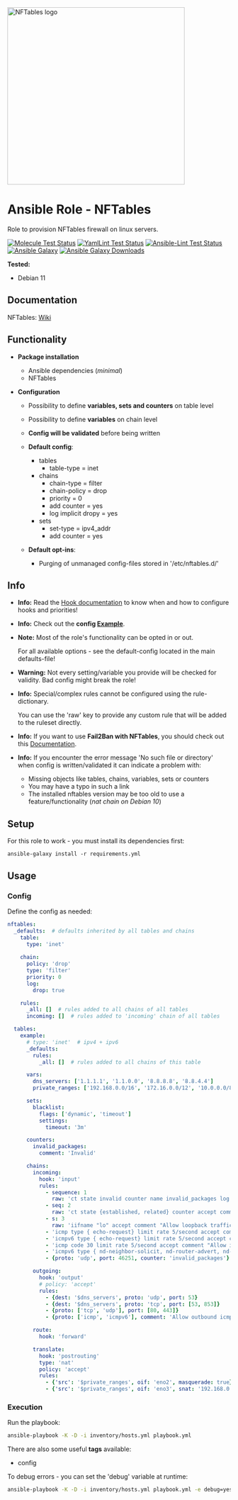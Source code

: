 <a href="https://netfilter.org">
<img src="https://netfilter.org/images/netfilter-logo3.png" alt="NFTables logo" width="400"/>
</a>

# Ansible Role - NFTables

Role to provision NFTables firewall on linux servers.

[![Molecule Test Status](https://badges.ansibleguy.net/infra_nftables.molecule.svg)](https://molecule.readthedocs.io/en/latest/)
[![YamlLint Test Status](https://badges.ansibleguy.net/infra_nftables.yamllint.svg)](https://yamllint.readthedocs.io/en/stable/)
[![Ansible-Lint Test Status](https://badges.ansibleguy.net/infra_nftables.ansiblelint.svg)](https://ansible-lint.readthedocs.io/en/latest/)
[![Ansible Galaxy](https://img.shields.io/ansible/role/61265)](https://galaxy.ansible.com/ansibleguy/infra_nftables)
[![Ansible Galaxy Downloads](https://img.shields.io/badge/dynamic/json?color=blueviolet&label=Galaxy%20Downloads&query=%24.download_count&url=https%3A%2F%2Fgalaxy.ansible.com%2Fapi%2Fv1%2Froles%2F61265%2F%3Fformat%3Djson)](https://galaxy.ansible.com/ansibleguy/infra_nftables)


**Tested:**
* Debian 11

## Documentation

NFTables: [Wiki](https://wiki.nftables.org/wiki-nftables/index.php/Quick_reference-nftables_in_10_minutes)

## Functionality

* **Package installation**
  * Ansible dependencies (_minimal_)
  * NFTables


* **Configuration**
  * Possibility to define **variables, sets and counters** on table level
  * Possibility to define **variables** on chain level
  * **Config will be validated** before being written


  * **Default config**:
    * tables
      * table-type = inet
    * chains
      * chain-type = filter
      * chain-policy = drop
      * priority = 0
      * add counter = yes
      * log implicit dropy = yes
    * sets
      * set-type = ipv4_addr
      * add counter = yes
 

  * **Default opt-ins**:
    * Purging of unmanaged config-files stored in '/etc/nftables.d/'

## Info

* **Info:** Read the [Hook documentation](https://wiki.nftables.org/wiki-nftables/index.php/Netfilter_hooks) to know when and how to configure hooks and priorities!


* **Info:** Check out the **config [Example](https://github.com/ansibleguy/infra_nftables/blob/main/Example.md)**.


* **Note:** Most of the role's functionality can be opted in or out.

  For all available options - see the default-config located in the main defaults-file!


* **Warning:** Not every setting/variable you provide will be checked for validity. Bad config might break the role!


* **Info:** Special/complex rules cannot be configured using the rule-dictionary.

  You can use the 'raw' key to provide any custom rule that will be added to the ruleset directly.


* **Info:** If you want to use **Fail2Ban with NFTables**, you should check out this [Documentation](https://github.com/ansibleguy/infra_nftables/blob/main/Fail2Ban.md).


* **Info:** If you encounter the error message 'No such file or directory' when config is written/validated it can indicate a problem with:

  * Missing objects like tables, chains, variables, sets or counters
  * You may have a typo in such a link
  * The installed nftables version may be too old to use a feature/functionality (_nat chain on Debian 10_)


## Setup

For this role to work - you must install its dependencies first:

```
ansible-galaxy install -r requirements.yml
```

## Usage

### Config

Define the config as needed:

```yaml
nftables:
  _defaults:  # defaults inherited by all tables and chains
    table:
      type: 'inet'
    
    chain:
      policy: 'drop'
      type: 'filter'
      priority: 0
      log:
        drop: true

    rules:
      _all: []  # rules added to all chains of all tables
      incoming: []  # rules added to 'incoming' chain of all tables

  tables:
    example:
      # type: 'inet'  # ipv4 + ipv6
      _defaults:
        rules:
          _all: []  # rules added to all chains of this table

      vars:
        dns_servers: ['1.1.1.1', '1.1.0.0', '8.8.8.8', '8.8.4.4']
        private_ranges: ['192.168.0.0/16', '172.16.0.0/12', '10.0.0.0/8']

      sets:
        blacklist:
          flags: ['dynamic', 'timeout']
          settings:
            timeout: '3m'

      counters:
        invalid_packages:
          comment: 'Invalid'

      chains:
        incoming:
          hook: 'input'
          rules:
            - sequence: 1
              raw: 'ct state invalid counter name invalid_packages log prefix "DROP invalid sates" drop'
            - seq: 2
              raw: 'ct state {established, related} counter accept comment "Allow open sessions"'
            - s: 3
              raw: 'iifname "lo" accept comment "Allow loopback traffic"'
            - 'icmp type { echo-request} limit rate 5/second accept comment "Allow icmp-ping"'
            - 'icmpv6 type { echo-request} limit rate 5/second accept comment "Allow icmp-ping"'
            - 'icmp code 30 limit rate 5/second accept comment "Allow icmp-traceroute"'
            - 'icmpv6 type { nd-neighbor-solicit, nd-router-advert, nd-neighbor-advert } accept comment "Allow necessary icmpv6-types for ipv6 to work"'
            - {proto: 'udp', port: 46251, counter: 'invalid_packages'}

        outgoing:
          hook: 'output'
          # policy: 'accept'
          rules:
            - {dest: '$dns_servers', proto: 'udp', port: 53}
            - {dest: '$dns_servers', proto: 'tcp', port: [53, 853]}
            - {proto: ['tcp', 'udp'], port: [80, 443]}
            - {proto: ['icmp', 'icmpv6'], comment: 'Allow outbound icmp'}

        route:
          hook: 'forward'

        translate:
          hook: 'postrouting'
          type: 'nat'
          policy: 'accept'
          rules:
            - {'src': '$private_ranges', oif: 'eno2', masquerade: true}  # dynamic outbound nat
            - {'src': '$private_ranges', oif: 'eno3', snat: '192.168.0.1'}  # static outbound nat
```

### Execution

Run the playbook:
```bash
ansible-playbook -K -D -i inventory/hosts.yml playbook.yml
```

There are also some useful **tags** available:
* config

To debug errors - you can set the 'debug' variable at runtime:
```bash
ansible-playbook -K -D -i inventory/hosts.yml playbook.yml -e debug=yes
```
